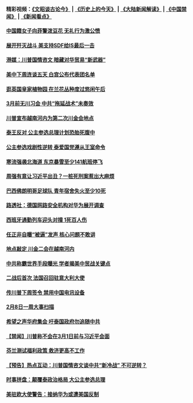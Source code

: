 #### 精彩视频：[《文昭谈古论今》](http://45.76.195.252/wenzhao) | [《历史上的今天》](http://45.76.195.252/today-in-history) | [《大陆新闻解读》](http://45.76.195.252/ntdtv-comedy) | [《中国禁闻》](http://45.76.195.252/ntdtv-news) | [《新闻看点》](http://45.76.195.252/news-insight) 

 #### [中国籍女子向菲警泼豆花 无礼行为激公愤](../pages/prog202/a102508632.md?t=02110931?t=02110631?t=02110331?t=02110031?t=02102131?t=02101831?t=02101531?t=02101231?t=02101048) 

#### [展开歼灭战斗 美支持SDF给IS最后一击](../pages/prog202/a102508605.md?t=02110931?t=02110631?t=02110331?t=02110031?t=02102131?t=02101831?t=02101531?t=02101231?t=02101048) 


#### [港媒：川普国情咨文 暗藏对华贸易“新武器”](../pages/prog202/a102508548.md?t=02110931?t=02110631?t=02110331?t=02110031?t=02102131?t=02101831?t=02101531?t=02101231?t=02101048) 

#### [美中下周连谈五天 白宫公布代表团名单](../pages/prog202/a102508480.md?t=02110931?t=02110631?t=02110331?t=02110031?t=02102131?t=02101831?t=02101531?t=02101231?t=02101048) 

#### [逛英国皇家植物园 在兰花丛种度过悠闲午后](../pages/prog202/a102508458.md?t=02110931?t=02110631?t=02110331?t=02110031?t=02102131?t=02101831?t=02101531?t=02101231?t=02101048) 

#### [3月前无川习会 中共“拖延战术”未奏效](../pages/prog202/a102508466.md?t=02110931?t=02110631?t=02110331?t=02110031?t=02102131?t=02101831?t=02101531?t=02101231?t=02101048) 


#### [川普宣布越南河内为第二次川金会地点](../pages/prog202/a102508356.md?t=02110931?t=02110631?t=02110331?t=02110031?t=02102131?t=02101831?t=02101531?t=02101231?t=02101048) 

#### [泰王反对 公主参选总理计划恐胎死腹中](../pages/prog202/a102508350.md?t=02110931?t=02110631?t=02110331?t=02110031?t=02102131?t=02101831?t=02101531?t=02101231?t=02101048) 

#### [公主参选戏剧性逆转 泰爱国党遵从王室命令](../pages/prog202/a102508154.md?t=02110931?t=02110631?t=02110331?t=02110031?t=02102131?t=02101831?t=02101531?t=02101231?t=02101048) 

#### [寒流强袭北海道 东京暴雪至少141航班停飞](../pages/prog202/a102508107.md?t=02110931?t=02110631?t=02110331?t=02110031?t=02102131?t=02101831?t=02101531?t=02101231?t=02101048) 

#### [周强有意让习近平出丑？一桩死刑案惹出大麻烦](../pages/prog202/a102508048.md?t=02110931?t=02110631?t=02110331?t=02110031?t=02102131?t=02101831?t=02101531?t=02101231?t=02101048) 

#### [巴西佛朗明哥足球队 青年宿舍失火至少10死](../pages/prog202/a102508000.md?t=02110931?t=02110631?t=02110331?t=02110031?t=02102131?t=02101831?t=02101531?t=02101231?t=02101048) 


#### [路透社：德国网路安全机构对华为展开调查](../pages/prog202/a102507973.md?t=02110931?t=02110631?t=02110331?t=02110031?t=02102131?t=02101831?t=02101531?t=02101231?t=02101048) 

#### [西班牙通勤列车迎头对撞 1死百人伤](../pages/prog202/a102507952.md?t=02110931?t=02110631?t=02110331?t=02110031?t=02102131?t=02101831?t=02101531?t=02101231?t=02101048) 

#### [任正非自曝“被逼”发声  核心问题不敢讲](../pages/prog202/a102507948.md?t=02110931?t=02110631?t=02110331?t=02110031?t=02102131?t=02101831?t=02101531?t=02101231?t=02101048) 

#### [地点敲定 川金二会在越南河内](../pages/prog202/a102507941.md?t=02110931?t=02110631?t=02110331?t=02110031?t=02102131?t=02101831?t=02101531?t=02101231?t=02101048) 

#### [中共称霸世界手段曝光 学者揭美中贸战关键点](../pages/prog202/a102507914.md?t=02110931?t=02110631?t=02110331?t=02110031?t=02102131?t=02101831?t=02101531?t=02101231?t=02101048) 

#### [二战后首次 法国召回驻意大利大使](../pages/prog202/a102507685.md?t=02110931?t=02110631?t=02110331?t=02110031?t=02102131?t=02101831?t=02101531?t=02101231?t=02101048) 

#### [传川普下周签令 禁用中国电讯设备](../pages/prog202/a102507868.md?t=02110931?t=02110631?t=02110331?t=02110031?t=02102131?t=02101831?t=02101531?t=02101231?t=02101048) 


#### [2月8日一周大事扫描](../pages/prog202/a102507753.md?t=02110931?t=02110631?t=02110331?t=02110031?t=02102131?t=02101831?t=02101531?t=02101231?t=02101048) 

#### [希望之声华府集会 吁泰国政府勿追随中共](../pages/prog202/a102507639.md?t=02110931?t=02110631?t=02110331?t=02110031?t=02102131?t=02101831?t=02101531?t=02101231?t=02101048) 

#### [【禁闻】川普称不会在3月1日前与习近平会面](../pages/prog202/a102507745.md?t=02110931?t=02110631?t=02110331?t=02110031?t=02102131?t=02101831?t=02101531?t=02101231?t=02101048) 

#### [芬兰测试福利政策 救济更高不工作](../pages/prog202/a102507723.md?t=02110931?t=02110631?t=02110331?t=02110031?t=02102131?t=02101831?t=02101531?t=02101231?t=02101048) 

#### [【预告】热点互动：川普国情咨文谈中共“新冷战” 不可逆转？](../pages/prog202/a102507641.md?t=02110931?t=02110631?t=02110331?t=02110031?t=02102131?t=02101831?t=02101531?t=02101231?t=02101048) 

#### [时事拼盘：颠覆泰政治格局 大公主参选总理](../pages/prog202/a102507679.md?t=02110931?t=02110631?t=02110331?t=02110031?t=02102131?t=02101831?t=02101531?t=02101231?t=02101048) 

#### [美驻欧大使警告：接纳华为或遭美国反制](../pages/prog202/a102507643.md?t=02110931?t=02110631?t=02110331?t=02110031?t=02102131?t=02101831?t=02101531?t=02101231?t=02101048) 

